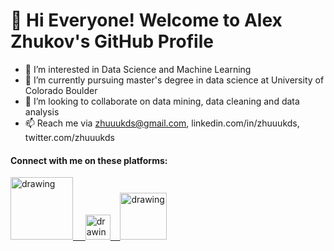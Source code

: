 # 👋 Hi Everyone! Welcome to Alex Zhukov's GitHub Profile


- 👀 I’m interested in Data Science and Machine Learning
- 🌱 I’m currently pursuing master's degree in data science at University of Colorado Boulder
- 💞️ I’m looking to collaborate on data mining, data cleaning and data analysis
- 📫 Reach me via zhuuukds@gmail.com, linkedin.com/in/zhuuukds, twitter.com/zhuuukds

#### Connect with me on these platforms:

<a href="https://www.linkedin.com/in/zhuuukds/"><img src="https://res.cloudinary.com/importdata/image/upload/v1595012354/linkedin_t9qiwy.png" alt="drawing" width="100"/> &nbsp;&nbsp;&nbsp;&nbsp;<a href="https://twitter.com/zhuuukds"><img src="https://res.cloudinary.com/importdata/image/upload/v1595012924/Twitter_Logo_Blue_gbtagu.png" alt="drawing" width="40"/>&nbsp;&nbsp;&nbsp;&nbsp;<a href="https://www.kaggle.com/zhuuukds"><img src="https://res.cloudinary.com/importdata/image/upload/v1595012924/kaggle_ksaktb.png" alt="drawing" width="75"/>

<!---
ZhuuukDS/ZhuuukDS is a ✨ special ✨ repository because its `README.md` (this file) appears on your GitHub profile.
You can click the Preview link to take a look at your changes.
--->
